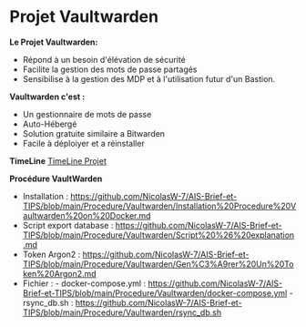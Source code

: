 # Projet Vaultwarden

**Le Projet Vaultwarden:**

- Répond à un besoin d'élévation de sécurité
- Facilite la gestion des mots de passe partagés
- Sensibilise à la gestion des MDP et à l'utilisation futur d'un Bastion.

**Vaultwarden c'est :**

- Un gestionnaire de mots de passe
- Auto-Hébergé
- Solution gratuite similaire a Bitwarden
- Facile à déploiyer et a réinstaller

**TimeLine**
[TimeLine Projet](https://github.com/NicolasW-7/AIS-Brief-et-TIPS/blob/main/Projet/Vaultwarden/TimeLine.md)

**Procédure VaultWarden**
- Installation : https://github.com/NicolasW-7/AIS-Brief-et-TIPS/blob/main/Procedure/Vaultwarden/Installation%20Procedure%20Vaultwarden%20on%20Docker.md
- Script export database : https://github.com/NicolasW-7/AIS-Brief-et-TIPS/blob/main/Procedure/Vaultwarden/Script%20%26%20explanation.md
- Token Argon2 : https://github.com/NicolasW-7/AIS-Brief-et-TIPS/blob/main/Procedure/Vaultwarden/Gen%C3%A9rer%20Un%20Token%20Argon2.md
- Fichier : 
            - docker-compose.yml : https://github.com/NicolasW-7/AIS-Brief-et-TIPS/blob/main/Procedure/Vaultwarden/docker-compose.yml
            - rsync_db.sh : https://github.com/NicolasW-7/AIS-Brief-et-TIPS/blob/main/Procedure/Vaultwarden/rsync_db.sh
